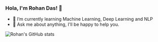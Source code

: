 ### Hola, I'm Rohan Das! 👋

- 🌱 I’m currently learning Machine Learning, Deep Learning and NLP
- 💬 Ask me about anything, I'll be happy to help you.


![Rohan's GitHub stats](https://github-readme-stats.vercel.app/api?username=rvjh&show_icons=true&theme=dark)



